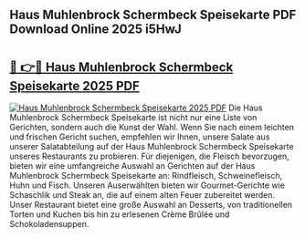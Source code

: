## Haus Muhlenbrock Schermbeck Speisekarte PDF Download Online 2025 i5HwJ

# <h2><a href="http://gccdez.nevu.top/?p=Haus+Muhlenbrock+Schermbeck+Speisekarte">🔗 👉🔴 Haus Muhlenbrock Schermbeck Speisekarte 2025 PDF</a></h2>

[![Haus Muhlenbrock Schermbeck Speisekarte 2025 PDF](https://i.imgur.com/dBaPXMq.png)](http://gccdez.nevu.top/?p=Haus+Muhlenbrock+Schermbeck+Speisekarte)
Die Haus Muhlenbrock Schermbeck Speisekarte ist nicht nur eine Liste von Gerichten, sondern auch die Kunst der Wahl. Wenn Sie nach einem leichten und frischen Gericht suchen, empfehlen wir Ihnen, unsere Salate aus unserer Salatabteilung auf der Haus Muhlenbrock Schermbeck Speisekarte unseres Restaurants zu probieren. Für diejenigen, die Fleisch bevorzugen, bieten wir eine umfangreiche Auswahl an Gerichten auf der Haus Muhlenbrock Schermbeck Speisekarte an: Rindfleisch, Schweinefleisch, Huhn und Fisch. Unseren Auserwählten bieten wir Gourmet-Gerichte wie Schaschlik und Steak an, die auf einem alten Feuer zubereitet werden. Unser Restaurant bietet eine große Auswahl an Desserts, von traditionellen Torten und Kuchen bis hin zu erlesenen Crème Brûlée und Schokoladensuppen.
